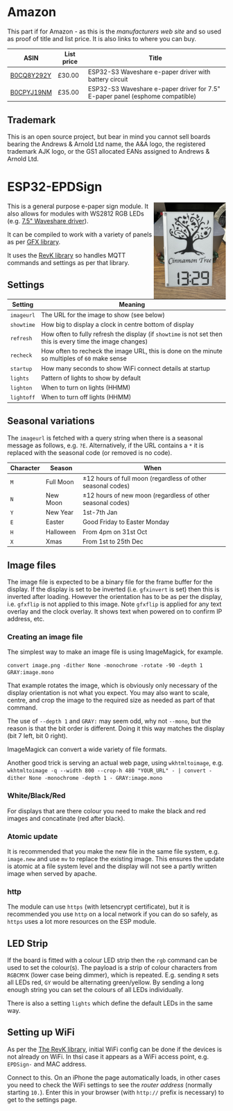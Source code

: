 # Amazon

This part if for Amazon - as this is the *manufacturers web site* and so used as proof of title and list price. It is also links to where you can buy.

|ASIN|List price|Title|
|-----|----|----|
|[B0CQ8Y292Y](https://www.amazon.co.uk/dp/B0CQ8Y292Y)|£30.00|ESP32-S3 Waveshare e-paper driver with battery circuit|
|[B0CPYJ19NM](https://www.amazon.co.uk/dp/B0CPYJ19NM)|£35.00|ESP32-S3 Waveshare e-paper driver for 7.5" E-paper panel (esphome compatible)|

## Trademark

This is an open source project, but bear in mind you cannot sell boards bearing the Andrews & Arnold Ltd name, the A&A logo, the registered trademark AJK logo, or the GS1 allocated EANs assigned to Andrews & Arnold Ltd.

# ESP32-EPDSign

<img src=Example.jpg width=33% align=right>

This is a general purpose e-paper sign module. It also allows for modules with WS2812 RGB LEDs (e.g. [7.5" Waveshare driver](https://www.amazon.co.uk/dp/B0CPYJ19NM)).

It can be compiled to work with a variety of panels as per [GFX library](https://github.com/revk/ESP32-GFX).

It uses the [RevK library](https://github.com/revk/ESP32-RevK) so handles MQTT commands and settings as per that library.

## Settings

|Setting|Meaning|
|-------|-------|
|`imageurl`|The URL for the image to show (see below)|
|`showtime`|How big to display a clock in centre bottom of display|
|`refresh`|How often to fully refresh the display (if `showtime` is not set then this is every time the image changes)|
|`recheck`|How often to recheck the image URL, this is done on the minute so multiples of `60` make sense|
|`startup`|How many seconds to show WiFi connect details at startup|
|`lights`|Pattern of lights to show by default|
|`lighton`|When to turn on lights (HHMM)|
|`lightoff`|When to turn off lights (HHMM)|

## Seasonal variations

The `imageurl` is fetched with a query string when there is a seasonal message as follows, e.g. `?E`. Alternatively, if the URL contains a `*` it is replaced with the seasonal code (or removed is no code).

|Character|Season|When|
|---------|------|----|
|`M`|Full Moon|±12 hours of full moon (regardless of other seasonal codes)|
|`N`|New Moon|±12 hours of new moon (regardless of other seasonal codes)|
|`Y`|New Year|1st-7th Jan|
|`E`|Easter|Good Friday to Easter Monday|
|`H`|Halloween|From 4pm on 31st Oct|
|`X`|Xmas|From 1st to 25th Dec|

## Image files

The image file is expected to be a binary file for the frame buffer for the display. If the display is set to be inverted (i.e. `gfxinvert` is set) then this is inverted after loading. However the orientation has to be as per the display, i.e. `gfxflip` is not applied to this image. Note `gfxflip` is applied for any text overlay and the clock overlay. It shows text when powered on to confirm IP address, etc.

### Creating an image file

The simplest way to make an image file is using ImageMagick, for example.

```
convert image.png -dither None -monochrome -rotate -90 -depth 1 GRAY:image.mono
```

That example rotates the image, which is obviously only necessary of the display orientation is not what you expect. You may also want to scale, centre, and crop the image to the required size as needed as part of that command.

The use of `--depth 1` and `GRAY:` may seem odd, why not `--mono`, but the reason is that the bit order is different. Doing it this way matches the display (bit 7 left, bit 0 right).

ImageMagick can convert a wide variety of file formats.

Another good trick is serving an actual web page, using `wkhtmltoimage`, e.g. `wkhtmltoimage -q --width 800 --crop-h 480 "YOUR_URL" - | convert -dither None -monochrome -depth 1 - GRAY:image.mono`

### White/Black/Red

For displays that are there colour you need to make the black and red images and concatinate (red after black).

### Atomic update

It is recommended that you make the new file in the same file system, e.g. `image.new` and use `mv` to replace the existing image. This ensures the update is atomic at a file system level and the display will not see a partly written image when served by apache.

### http

The module can use `https` (with letsencrypt certificate), but it is recommended you use `http` on a local network if you can do so safely, as `https` uses a lot more resources on the ESP module.

## LED Strip

If the board is fitted with a colour LED strip then the `rgb` command can be used to set the colour(s). The payload is a strip of colour characters from `RGBCMYK` (lower case being dimmer), which is repeated. E.g. sending `R` sets all LEDs red, `GY` would be alternating green/yellow. By sending a long enough string you can set the colours of all LEDs individually. 

There is also a setting `lights` which define the default LEDs in the same way.

## Setting up WiFi

As per the [The RevK library](https://github.com/revk/ESP32-RevK/blob/master/revk-user.md), initial WiFi config can be done if the devices is not already on WiFi. In thsi case it appears as a WiFi access point, e.g. `EPDSign-` and MAC address.

Connect to this. On an iPhone the page automatically loads, in other cases you need to check the WiFi settings to see the *router address* (normally starting `10.`). Enter this in your browser (with `http://` prefix is necessary) to get to the settings page.
